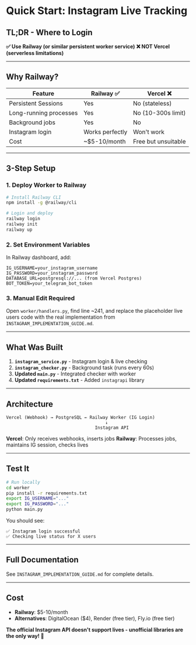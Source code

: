 # Quick Start: Instagram Live Tracking

## TL;DR - Where to Login

**✅ Use Railway (or similar persistent worker service)**
**❌ NOT Vercel (serverless limitations)**

---

## Why Railway?

| Feature | Railway ✅ | Vercel ❌ |
|---------|-----------|----------|
| Persistent Sessions | Yes | No (stateless) |
| Long-running processes | Yes | No (10-300s limit) |
| Background jobs | Yes | No |
| Instagram login | Works perfectly | Won't work |
| Cost | ~$5-10/month | Free but unsuitable |

---

## 3-Step Setup

### 1. Deploy Worker to Railway

```bash
# Install Railway CLI
npm install -g @railway/cli

# Login and deploy
railway login
railway init
railway up
```

### 2. Set Environment Variables

In Railway dashboard, add:
```
IG_USERNAME=your_instagram_username
IG_PASSWORD=your_instagram_password
DATABASE_URL=postgresql://... (from Vercel Postgres)
BOT_TOKEN=your_telegram_bot_token
```

### 3. Manual Edit Required

Open `worker/handlers.py`, find line ~241, and replace the placeholder live users code with the real implementation from `INSTAGRAM_IMPLEMENTATION_GUIDE.md`.

---

## What Was Built

1. **`instagram_service.py`** - Instagram login & live checking
2. **`instagram_checker.py`** - Background task (runs every 60s)
3. **Updated `main.py`** - Integrated checker with worker
4. **Updated `requirements.txt`** - Added `instagrapi` library

---

## Architecture

```
Vercel (Webhook) → PostgreSQL ← Railway Worker (IG Login)
                                      ↓
                                  Instagram API
```

**Vercel**: Only receives webhooks, inserts jobs
**Railway**: Processes jobs, maintains IG session, checks lives

---

## Test It

```bash
# Run locally
cd worker
pip install -r requirements.txt
export IG_USERNAME="..."
export IG_PASSWORD="..."
python main.py
```

You should see:
```
✅ Instagram login successful
✅ Checking live status for X users
```

---

## Full Documentation

See `INSTAGRAM_IMPLEMENTATION_GUIDE.md` for complete details.

---

## Cost

- **Railway**: $5-10/month
- **Alternatives**: DigitalOcean ($4), Render (free tier), Fly.io (free tier)

**The official Instagram API doesn't support lives - unofficial libraries are the only way! 🎯**
